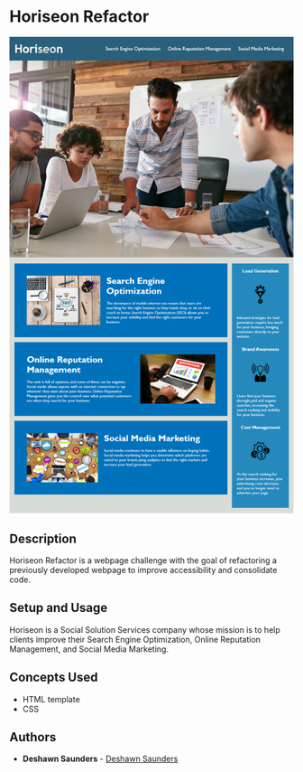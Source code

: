 # Horiseon Refactor

![Horiseon Refactor](https://github.com/Sha-94/horiseon-refactor/blob/master/horiseon-screenshot.png)

## Description

Horiseon Refactor is a webpage challenge with the goal of refactoring a previously developed webpage to improve accessibility and consolidate code. 

## Setup and Usage

Horiseon is a Social Solution Services company whose mission is to help clients improve their Search Engine Optimization, Online Reputation Management, and Social Media Marketing.


## Concepts Used

- HTML template
- CSS 

## Authors

- **Deshawn Saunders** - [Deshawn Saunders](https://github.com/Sha-94)